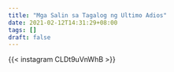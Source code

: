 ```yaml
---
title: "Mga Salin sa Tagalog ng Ultimo Adios"
date: 2021-02-12T14:31:29+08:00
tags: []
draft: false
---
```

{{< instagram CLDt9uVnWhB >}}
